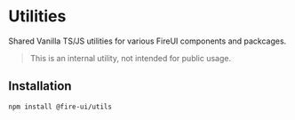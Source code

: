 # Utilities

Shared Vanilla TS/JS utilities for various FireUI components and packcages.

> This is an internal utility, not intended for public usage.

## Installation

```sh
npm install @fire-ui/utils
```